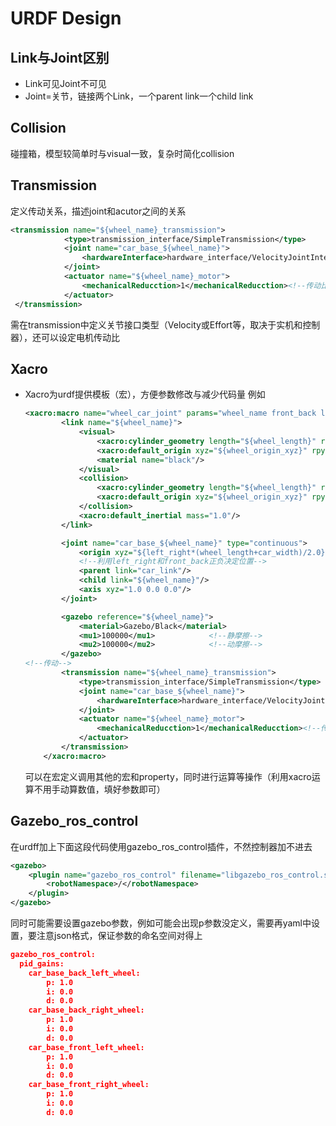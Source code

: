 # URDF Design

## Link与Joint区别

- Link可见Joint不可见
- Joint=关节，链接两个Link，一个parent link一个child link

## Collision
碰撞箱，模型较简单时与visual一致，复杂时简化collision

## Transmission

定义传动关系，描述joint和acutor之间的关系

```xml
<transmission name="${wheel_name}_transmission">
            <type>transmission_interface/SimpleTransmission</type>
            <joint name="car_base_${wheel_name}">
                <hardwareInterface>hardware_interface/VelocityJointInterface</hardwareInterface>
            </joint>
            <actuator name="${wheel_name}_motor">
                <mechanicalReducction>1</mechanicalReducction><!--传动比定为1-->
            </actuator>
 </transmission>
```

需在transmission中定义关节接口类型（Velocity或Effort等，取决于实机和控制器），还可以设定电机传动比

## Xacro

- Xacro为urdf提供模板（宏），方便参数修改与减少代码量
  例如

  ```xml
  <xacro:macro name="wheel_car_joint" params="wheel_name front_back left_right">
          <link name="${wheel_name}">
              <visual>
                  <xacro:cylinder_geometry length="${wheel_length}" radius="${wheel_radius}"/>
                  <xacro:default_origin xyz="${wheel_origin_xyz}" rpyaw="${wheel_origin_rpy}" />
                  <material name="black"/>
              </visual>
              <collision>
                  <xacro:cylinder_geometry length="${wheel_length}" radius="${wheel_radius}"/>
                  <xacro:default_origin xyz="${wheel_origin_xyz}" rpyaw="${wheel_origin_rpy}" />
              </collision>
              <xacro:default_inertial mass="1.0"/>
          </link>
  
          <joint name="car_base_${wheel_name}" type="continuous">
              <origin xyz="${left_right*(wheel_length+car_width)/2.0} ${front_back*car_length*0.6/2.0} 0.0" rpy="0.0 0.0 0.0"/>
              <!--利用left_right和front_back正负决定位置-->
              <parent link="car_link"/>
              <child link="${wheel_name}"/>
              <axis xyz="1.0 0.0 0.0"/>
          </joint>
  
          <gazebo reference="${wheel_name}">
              <material>Gazebo/Black</material>
              <mu1>100000</mu1>            <!--静摩擦-->
              <mu2>100000</mu2>            <!--动摩擦-->
          </gazebo>
  <!--传动-->
          <transmission name="${wheel_name}_transmission">
              <type>transmission_interface/SimpleTransmission</type>
              <joint name="car_base_${wheel_name}">
                  <hardwareInterface>hardware_interface/VelocityJointInterface</hardwareInterface>
              </joint>
              <actuator name="${wheel_name}_motor">
                  <mechanicalReducction>1</mechanicalReducction><!--传动比定为1-->
              </actuator>
          </transmission>
      </xacro:macro>
  ```

  可以在宏定义调用其他的宏和property，同时进行运算等操作（利用xacro运算不用手动算数值，填好参数即可）


## Gazebo_ros_control

在urdff加上下面这段代码使用gazebo_ros_control插件，不然控制器加不进去

```xml
<gazebo>
    <plugin name="gazebo_ros_control" filename="libgazebo_ros_control.so">
        <robotNamespace>/</robotNamespace>
    </plugin>
</gazebo>
```

同时可能需要设置gazebo参数，例如可能会出现p参数没定义，需要再yaml中设置，要注意json格式，保证参数的命名空间对得上

```json
gazebo_ros_control:
  pid_gains:
    car_base_back_left_wheel:
        p: 1.0
        i: 0.0
        d: 0.0
    car_base_back_right_wheel:
        p: 1.0
        i: 0.0
        d: 0.0
    car_base_front_left_wheel:
        p: 1.0
        i: 0.0
        d: 0.0
    car_base_front_right_wheel:
        p: 1.0
        i: 0.0
        d: 0.0
```

